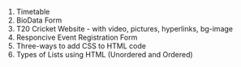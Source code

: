 1. Timetable
2. BioData Form
3. T20 Cricket Website - with video, pictures, hyperlinks, bg-image
4. Responcive Event Registration Form
5. Three-ways to add CSS to HTML code
6. Types of Lists using HTML (Unordered and Ordered)
